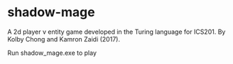 # shadow-mage
A 2d player v entity game developed in the Turing language for ICS201. By Kolby Chong and Kamron Zaidi (2017).

Run shadow_mage.exe to play
